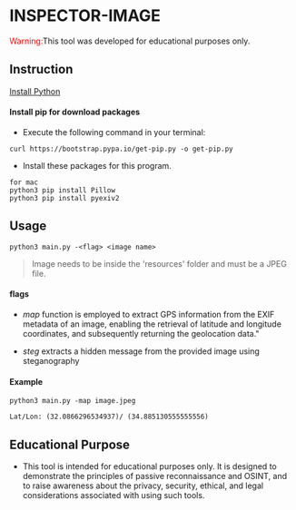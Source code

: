 # INSPECTOR-IMAGE
<span style="color:red;">Warning:</span>This tool was developed for educational purposes only.

## Instruction
[Install Python](https://www.python.org/downloads/)
#### Install pip for download packages
* Execute the following command in your terminal:
```
curl https://bootstrap.pypa.io/get-pip.py -o get-pip.py
```
*  Install these packages for this program.

```
for mac
python3 pip install Pillow
python3 pip install pyexiv2
```

## Usage

```
python3 main.py -<flag> <image name>

```
> Image needs to be inside the 'resources' folder and must be a JPEG file.

#### flags
- *map*  function is employed to extract GPS information from the EXIF metadata of an image, enabling the retrieval of latitude and longitude coordinates, and subsequently returning the geolocation data."

- *steg*  extracts a hidden message from the provided image using steganography

#### Example

```
python3 main.py -map image.jpeg

Lat/Lon: (32.0866296534937)/ (34.885130555555556)
```


## Educational Purpose

- This tool is intended for educational purposes only. It is designed to demonstrate the principles of passive reconnaissance and OSINT, and to raise awareness about the privacy, security, ethical, and legal considerations associated with using such tools.
